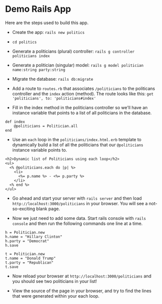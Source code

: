 # Demo Rails App

Here are the steps used to build this app.

* Create the app: `rails new politics`

* `cd politics`

* Generate a politicians (plural) controller: `rails g controller politicians index`

* Generate a politician (singular) model: `rails g model politician name:string party:string`

* Migrate the database: `rails db:migrate`

* Add a route to `routes.rb` that associates `/politicians` to the politicans controller and the `index` action (method). The route looks like this: `get 'politicians', to: 'politicians#index'`

* Fill in the index method in the politicians controller so we'll have an instance variable that points to a list of all politicians in the database.

```
def index
	@politicians = Politician.all
end
```

* Use an `each` loop in the `politicians/index.html.erb` template to dynamically build a list of all the politicians that our `@politicians` instance variable points to.

```
<h2>Dynamic list of Politicians using each loop</h2>
<ul>
  <% @politicians.each do |p| %>
    <li>
      <%= p.name %> - <%= p.party %>
    </li>
  <% end %>
</ul>
```

* Go ahead and start your server with `rails server` and then load `http://localhost:3000/politicians` in your browser. You will see a not-so-exciting blank page.


* Now we just need to add some data. Start rails console with `rails console` and then run the following commands one line at a time.

```
h = Politician.new
h.name = "Hillary Clinton"
h.party = "Democrat"
h.save

t = Politician.new
t.name = "Donald Trump"
t.party = "Republican"
t.save
```

* Now reload your browser at `http://localhost:3000/politicians` and you should see two politicians in your list!

* View the source of the page in your browser, and try to find the lines that were generated within your each loop.
